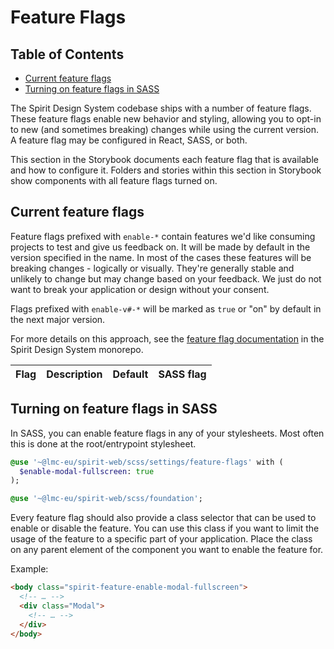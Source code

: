 # Feature Flags

## Table of Contents

- [Current feature flags](#current-feature-flags)
- [Turning on feature flags in SASS](#turning-on-feature-flags-in-sass)

The Spirit Design System codebase ships with a number of feature flags. These feature
flags enable new behavior and styling, allowing you to opt-in to new (and
sometimes breaking) changes while using the current version. A feature flag may
be configured in React, SASS, or both.

This section in the Storybook documents each feature flag that is available and
how to configure it. Folders and stories within this section in Storybook show
components with all feature flags turned on.

## Current feature flags

Feature flags prefixed with `enable-*` contain features we'd like consuming projects to
test and give us feedback on. It will be made by default in the version specified in the name.
In most of the cases these features will be breaking changes - logically or visually.
They're generally stable and unlikely to change but may change based on your feedback.
We just do not want to break your application or design without your consent.

Flags prefixed with `enable-v#-*` will be marked as `true` or "on" by default in the next major version.

For more details on this approach, see the
[feature flag documentation][feature-flag-documentation]
in the Spirit Design System monorepo.

| Flag | Description | Default | SASS flag |
| ---- | ----------- | ------- | --------- |

## Turning on feature flags in SASS

In SASS, you can enable feature flags in any of your stylesheets. Most often
this is done at the root/entrypoint stylesheet.

```sass
@use '~@lmc-eu/spirit-web/scss/settings/feature-flags' with (
  $enable-modal-fullscreen: true
);

@use '~@lmc-eu/spirit-web/scss/foundation';
```

Every feature flag should also provide a class selector that can be used to enable or disable the feature.
You can use this class if you want to limit the usage of the feature to a specific part of your application.
Place the class on any parent element of the component you want to enable the feature for.

Example:

```html
<body class="spirit-feature-enable-modal-fullscreen">
  <!-- … -->
  <div class="Modal">
    <!-- … -->
  </div>
</body>
```

[feature-flag-documentation]: https://github.com/lmc-eu/spirit-design-system/blob/main/docs/contributting/experimental-code.md#feature-flags

